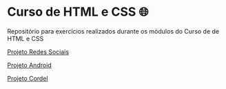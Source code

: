 # Curso de HTML e CSS 🌐

Repositório para exercícios realizados durante os módulos do Curso de de HTML e CSS

<a href="https://1larissa.github.io/html-css/modulo-4/desafios/d015/index.html">Projeto Redes Sociais</a>

<a href="https://1larissa.github.io/html-css/modulo-2/desafios/d010/index.html">Projeto Android</a>

<a href="https://1larissa.github.io/html-css/modulo-3/desafios/d012/">Projeto Cordel</a>
